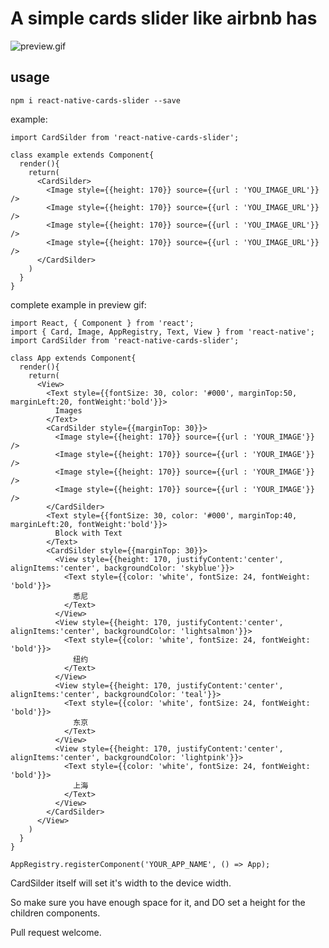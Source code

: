 # A simple cards slider like airbnb has

![preview.gif](https://github.com/LIU9293/react-native-cards-slider/blob/master/preview.gif)

## usage

    npm i react-native-cards-slider --save

example:

    import CardSilder from 'react-native-cards-slider';

    class example extends Component{
      render(){
        return(
          <CardSilder>
            <Image style={{height: 170}} source={{url : 'YOU_IMAGE_URL'}} />
            <Image style={{height: 170}} source={{url : 'YOU_IMAGE_URL'}} />
            <Image style={{height: 170}} source={{url : 'YOU_IMAGE_URL'}} />
            <Image style={{height: 170}} source={{url : 'YOU_IMAGE_URL'}} />
          </CardSilder>
        )
      }
    }

complete example in preview gif:

    import React, { Component } from 'react';
    import { Card, Image, AppRegistry, Text, View } from 'react-native';
    import CardSilder from 'react-native-cards-slider';

    class App extends Component{
      render(){
        return(
          <View>
            <Text style={{fontSize: 30, color: '#000', marginTop:50, marginLeft:20, fontWeight:'bold'}}>
              Images
            </Text>
            <CardSilder style={{marginTop: 30}}>
              <Image style={{height: 170}} source={{url : 'YOUR_IMAGE'}} />
              <Image style={{height: 170}} source={{url : 'YOUR_IMAGE'}} />
              <Image style={{height: 170}} source={{url : 'YOUR_IMAGE'}} />
              <Image style={{height: 170}} source={{url : 'YOUR_IMAGE'}} />
            </CardSilder>
            <Text style={{fontSize: 30, color: '#000', marginTop:40, marginLeft:20, fontWeight:'bold'}}>
              Block with Text
            </Text>
            <CardSilder style={{marginTop: 30}}>
              <View style={{height: 170, justifyContent:'center', alignItems:'center', backgroundColor: 'skyblue'}}>
                <Text style={{color: 'white', fontSize: 24, fontWeight: 'bold'}}>
                  悉尼
                </Text>
              </View>
              <View style={{height: 170, justifyContent:'center', alignItems:'center', backgroundColor: 'lightsalmon'}}>
                <Text style={{color: 'white', fontSize: 24, fontWeight: 'bold'}}>
                  纽约
                </Text>
              </View>
              <View style={{height: 170, justifyContent:'center', alignItems:'center', backgroundColor: 'teal'}}>
                <Text style={{color: 'white', fontSize: 24, fontWeight: 'bold'}}>
                  东京
                </Text>
              </View>
              <View style={{height: 170, justifyContent:'center', alignItems:'center', backgroundColor: 'lightpink'}}>
                <Text style={{color: 'white', fontSize: 24, fontWeight: 'bold'}}>
                  上海
                </Text>
              </View>
            </CardSilder>
          </View>
        )
      }
    }

    AppRegistry.registerComponent('YOUR_APP_NAME', () => App);


CardSilder itself will set it's width to the device width.

So make sure you have enough space for it, and DO set a height for the children components.

Pull request welcome.
